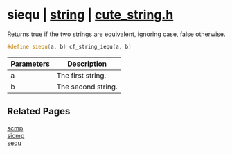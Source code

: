 # siequ | [string](https://github.com/RandyGaul/cute_framework/blob/master/docs/string_readme.md) | [cute_string.h](https://github.com/RandyGaul/cute_framework/blob/master/include/cute_string.h)

Returns true if the two strings are equivalent, ignoring case, false otherwise.

```cpp
#define siequ(a, b) cf_string_iequ(a, b)
```

Parameters | Description
--- | ---
a | The first string.
b | The second string.

## Related Pages

[scmp](https://github.com/RandyGaul/cute_framework/blob/master/docs/string/scmp.md)  
[sicmp](https://github.com/RandyGaul/cute_framework/blob/master/docs/string/sicmp.md)  
[sequ](https://github.com/RandyGaul/cute_framework/blob/master/docs/string/sequ.md)  
